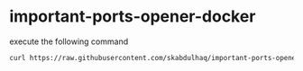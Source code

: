 # important-ports-opener-docker
execute the following command
```bash
curl https://raw.githubusercontent.com/skabdulhaq/important-ports-opener-docker/main/open-ports.sh > open-ports.sh && chmod +x open-ports.sh && ./open-ports.sh
```
